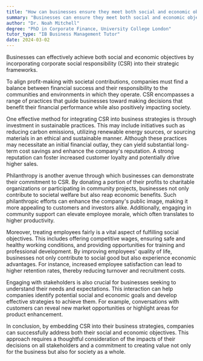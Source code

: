 ```yaml
---
title: "How can businesses ensure they meet both social and economic objectives?"
summary: "Businesses can ensure they meet both social and economic objectives by integrating corporate social responsibility into their business strategies."
author: "Dr. Noah Mitchell"
degree: "PhD in Corporate Finance, University College London"
tutor_type: "IB Business Management Tutor"
date: 2024-03-02
---
```


Businesses can effectively achieve both social and economic objectives by incorporating corporate social responsibility (CSR) into their strategic frameworks.

To align profit-making with societal contributions, companies must find a balance between financial success and their responsibility to the communities and environments in which they operate. CSR encompasses a range of practices that guide businesses toward making decisions that benefit their financial performance while also positively impacting society.

One effective method for integrating CSR into business strategies is through investment in sustainable practices. This may include initiatives such as reducing carbon emissions, utilizing renewable energy sources, or sourcing materials in an ethical and sustainable manner. Although these practices may necessitate an initial financial outlay, they can yield substantial long-term cost savings and enhance the company's reputation. A strong reputation can foster increased customer loyalty and potentially drive higher sales.

Philanthropy is another avenue through which businesses can demonstrate their commitment to CSR. By donating a portion of their profits to charitable organizations or participating in community projects, businesses not only contribute to societal welfare but also reap economic benefits. Such philanthropic efforts can enhance the company's public image, making it more appealing to customers and investors alike. Additionally, engaging in community support can elevate employee morale, which often translates to higher productivity.

Moreover, treating employees fairly is a vital aspect of fulfilling social objectives. This includes offering competitive wages, ensuring safe and healthy working conditions, and providing opportunities for training and professional development. By improving employees' quality of life, businesses not only contribute to social good but also experience economic advantages. For instance, increased employee satisfaction can lead to higher retention rates, thereby reducing turnover and recruitment costs.

Engaging with stakeholders is also crucial for businesses seeking to understand their needs and expectations. This interaction can help companies identify potential social and economic goals and develop effective strategies to achieve them. For example, conversations with customers can reveal new market opportunities or highlight areas for product enhancement.

In conclusion, by embedding CSR into their business strategies, companies can successfully address both their social and economic objectives. This approach requires a thoughtful consideration of the impacts of their decisions on all stakeholders and a commitment to creating value not only for the business but also for society as a whole.
    